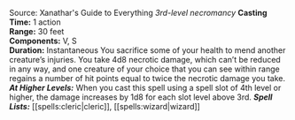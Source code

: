Source: Xanathar's Guide to Everything
*3rd-level necromancy*
**Casting Time:** 1 action  
**Range:** 30 feet  
**Components:** V, S  
**Duration:** Instantaneous
You sacrifice some of your health to mend another creature’s injuries. You take 4d8 necrotic damage, which can’t be reduced in any way, and one creature of your choice that you can see within range regains a number of hit points equal to twice the necrotic damage you take.
***At Higher Levels:*** When you cast this spell using a spell slot of 4th level or higher, the damage increases by 1d8 for each slot level above 3rd.
***Spell Lists:*** [[spells:cleric|cleric]], [[spells:wizard|wizard]]